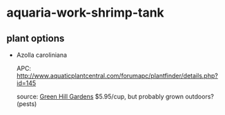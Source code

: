 # aquaria-work-shrimp-tank

## plant options

- Azolla caroliniana

  APC: http://www.aquaticplantcentral.com/forumapc/plantfinder/details.php?id=145
  
  source: [Green Hill Gardens](http://greenhillgardens.com/products/azola-carolina-ana) $5.95/cup, but probably grown outdoors? (pests)
  
